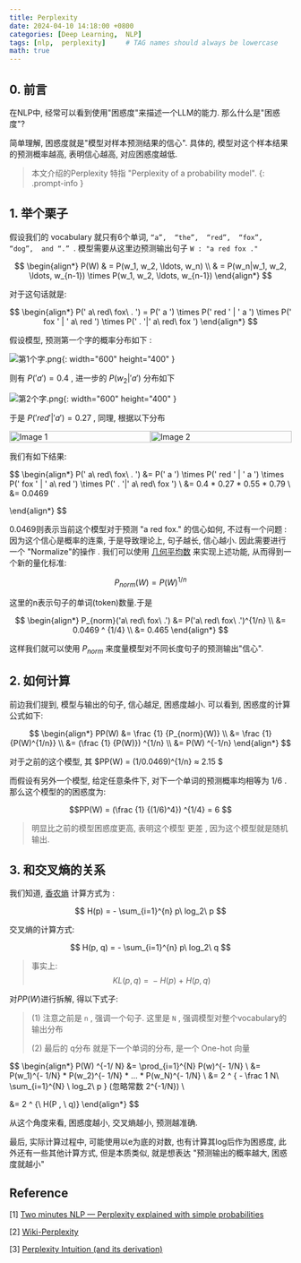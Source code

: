 ```yaml
---
title: Perplexity
date: 2024-04-10 14:18:00 +0800
categories: [Deep Learning,  NLP]
tags: [nlp,  perplexity]     # TAG names should always be lowercase
math: true
---
```


## 0. 前言 

在NLP中,  经常可以看到使用"困惑度"来描述一个LLM的能力. 那么什么是"困惑度"?

简单理解,  困惑度就是"模型对样本预测结果的信心". 具体的,  模型对这个样本结果的预测概率越高,  表明信心越高,  对应困惑度越低. 


> 本文介绍的Perplexity 特指 "Perplexity of a probability model".
{: .prompt-info }



## 1. 举个栗子

假设我们的 vocabulary 就只有6个单词,  `“a”,  “the”,  “red”,  “fox”,  “dog”,  and “.” `. 模型需要从这里边预测输出句子 `W : "a red fox ."`

$$
\begin{align*}
P(W) & = P(w_1,  w_2,  \ldots,  w_n) \\
& = P(w_n|w_1,  w_2,  \ldots,  w_{n-1}) \times P(w_1,  w_2,  \ldots,  w_{n-1})
\end{align*}
$$

对于这句话就是:

$$
\begin{align*}
P(' a\ red\ fox\ . ') =  P(' a ') \times P(' red ' | ' a ') \times P(' fox ' | ' a\ red ') \times P(' . '|' a\ red\ fox ') 
\end{align*}
$$


假设模型,  预测第一个字的概率分布如下 : 

![第1个字.png](https://s2.loli.net/2024/04/10/IfNJ1tRBwbTH8lP.png){: width="600" height="400" }

则有
$P( ' a ' ) = 0.4$
,  进一步的
$P( w_2 | ' a ' )$ 
分布如下

![第2个字.png](https://s2.loli.net/2024/04/10/vgHxO3nFumXrQAc.png){: width="600" height="400" }

于是
$P( ' red '  |  ' a ' ) = 0.27$
, 同理,  根据以下分布

<div style="display: flex;">
    <img src="https://s2.loli.net/2024/04/10/UwFikWIL9tNPJRA.png" alt="Image 1" style="width: 100%;">
    <img src="https://s2.loli.net/2024/04/10/k8DHmfxSJIuOTpY.png" alt="Image 2" style="width: 100%;">
</div>


我们有如下结果:

$$
\begin{align*}
P(' a\ red\ fox\ . ') &=  P(' a ') \times P(' red ' | ' a ') \times P(' fox ' | ' a\ red ') \times P(' . '|' a\ red\ fox ')  \\
&= 0.4 * 0.27 * 0.55 * 0.79 \\
&= 0.0469

\end{align*}
$$

0.0469则表示当前这个模型对于预测 "a red fox." 的信心如何, 不过有一个问题 : 因为这个信心是概率的连乘, 于是导致理论上, 句子越长, 信心越小. 因此需要进行一个 "Normalize"的操作 . 我们可以使用 [几何平均数](https://en.wikipedia.org/wiki/Geometric_mean) 来实现上述功能,  从而得到一个新的量化标准:

$$P_{norm}(W) = P(W)^{1/n}$$


这里的n表示句子的单词(token)数量.于是

$$
\begin{align*}
P_{norm}('a\ red\ fox\ .') &= P('a\ red\ fox\ .')^{1/n} \\
&= 0.0469 ^ {1/4} \\
&= 0.465
\end{align*}
$$

这样我们就可以使用 $P_{norm}$ 来度量模型对不同长度句子的预测输出"信心".

## 2. 如何计算

前边我们提到,  模型与输出的句子,  信心越足,  困惑度越小. 可以看到,  困惑度的计算公式如下:

$$
\begin{align*}
PP(W) &= \frac {1} {P_{norm}(W)} \\
&= \frac {1} {P(W)^{1/n}} \\
&= (\frac {1} {P(W)}) ^{1/n} \\
&= P(W) ^{-1/n}
\end{align*}
$$

对于之前的这个模型,  其 $PP(W) = (1/0.0469)^{1/n} ≈  2.15 $

而假设有另外一个模型, 给定任意条件下, 对下一个单词的预测概率均相等为 1/6 . 那么这个模型的的困惑度为:

$$PP(W) = (\frac {1} {(1/6)^4}) ^{1/4} = 6 $$

> 明显比之前的模型困惑度更高,  表明这个模型 更差 ,  因为这个模型就是随机输出.

## 3. 和交叉熵的关系
我们知道,  [香农熵](https://zh.wikipedia.org/zh-hans/%E7%86%B5_(%E4%BF%A1%E6%81%AF%E8%AE%BA))  计算方式为 :

$$ H(p) = - \sum_{i=1}^{n} p\ log_2\ p $$

交叉熵的计算方式:

$$ H(p, q) =  - \sum_{i=1}^{n} p\ log_2\ q $$

> 事实上: $$ KL(p, q)\ =\ -H(p)\ +\ H(p, q) $$

对$PP(W)$进行拆解, 得以下式子:
> (1) 注意之前是 `n` , 强调一个句子. 这里是 `N` ,  强调模型对整个vocabulary的输出分布
>
> (2) 最后的 q分布 就是下一个单词的分布, 是一个 One-hot 向量

$$
\begin{align*}
P(W) ^{-1/ N} &=  \prod_{i=1}^{N}   P(w)^{-  1/N} \\
&=   P(w_1)^{-  1/N}  *  P(w_2)^{-  1/N}  * ... *  P(w_N)^{-  1/N}  \\
&=   2 ^ { - \frac 1 N\ \sum_{i=1}^{N} \ log_2\ p } (忽略常数 2^{-1/N}) \\

&= 2 ^ {\ H(P , \   q)}
\end{align*}
$$

从这个角度来看,  困惑度越小,  交叉熵越小,  预测越准确. 

最后,  实际计算过程中,  可能使用以e为底的对数,  也有计算其log后作为困惑度,  此外还有一些其他计算方式,  但是本质类似, 就是想表达 "预测输出的概率越大, 困惑度就越小"

## Reference
[1] [Two minutes NLP — Perplexity explained with simple probabilities](https://medium.com/nlplanet/two-minutes-nlp-perplexity-explained-with-simple-probabilities-6cdc46884584)

[2] [Wiki-Perplexity](https://en.wikipedia.org/wiki/Perplexity)

[3] [Perplexity Intuition (and its derivation)](https://webcache.googleusercontent.com/search?q=cache:https://towardsdatascience.com/perplexity-intuition-and-derivation-105dd481c8f3&strip=0&vwsrc=1&referer=medium-parser)


